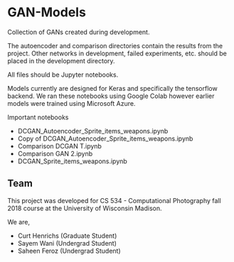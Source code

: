 # GAN-Models
Collection of GANs created during development.

The autoencoder and comparison directories contain the results from the project.
Other networks in development, failed experiments, etc. should be placed in
the development directory.

All files should be Jupyter notebooks.

Models currently are designed for Keras and specifically the tensorflow backend.
We ran these notebooks using Google Colab however earlier models were trained
using Microsoft Azure.

Important notebooks
* DCGAN_Autoencoder_Sprite_items_weapons.ipynb
* Copy of DCGAN_Autoencoder_Sprite_items_weapons.ipynb
* Comparison DCGAN T.ipynb
* Comparison GAN 2.ipynb
* DCGAN_Sprite_items_weapons.ipynb

## Team
This project was developed for CS 534 - Computational Photography fall 2018 course at the University of Wisconsin Madison.

We are,
- Curt Henrichs (Graduate Student)
- Sayem Wani (Undergrad Student)
- Saheen Feroz (Undergrad Student)
